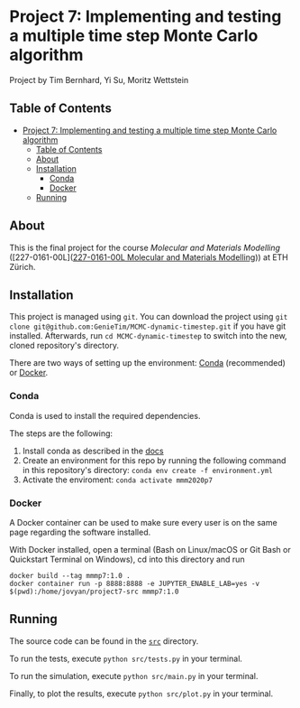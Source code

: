 # Project 7: Implementing and testing a multiple time step Monte Carlo algorithm

Project by Tim Bernhard, Yi Su, Moritz Wettstein

## Table of Contents
- [Project 7: Implementing and testing a multiple time step Monte Carlo algorithm](#project-7-implementing-and-testing-a-multiple-time-step-monte-carlo-algorithm)
  - [Table of Contents](#table-of-contents)
  - [About](#about)
  - [Installation](#installation)
    - [Conda](#conda)
    - [Docker](#docker)
  - [Running](#running)

## About

This is the final project for the course _Molecular and Materials Modelling_ ([227-0161-00L]([227-0161-00L  Molecular and Materials Modelling](http://www.vvz.ethz.ch/Vorlesungsverzeichnis/lerneinheitPre.do?lerneinheitId=136471&semkez=2020S&lang=de))) at ETH Zürich.

## Installation

This project is managed using `git`.
You can download the project using `git clone git@github.com:GenieTim/MCMC-dynamic-timestep.git` if you have git installed.
Afterwards, run `cd MCMC-dynamic-timestep` to switch into the new, cloned repository's directory.

There are two ways of setting up the environment: [Conda](#conda) (recommended) or [Docker](#docker).

### Conda

Conda is used to install the required dependencies.

The steps are the following:

1. Install conda as described in the [docs](https://docs.conda.io/projects/conda/en/latest/user-guide/install/index.html)
2. Create an environment for this repo by running the following command in this repository's directory: `conda env create -f environment.yml` 
3. Activate the enviroment: `conda activate mmm2020p7`

### Docker

A Docker container can be used to make sure every user is on the same page regarding the software installed.

With Docker installed, open a terminal (Bash on Linux/macOS or Git Bash or Quickstart Terminal on Windows), cd into this directory and run

```shell
docker build --tag mmmp7:1.0 .
docker container run -p 8888:8888 -e JUPYTER_ENABLE_LAB=yes -v $(pwd):/home/jovyan/project7-src mmmp7:1.0
```


## Running

The source code can be found in the [`src`](./src) directory.

To run the tests, execute `python src/tests.py` in your terminal.

To run the simulation, execute `python src/main.py` in your terminal.

Finally, to plot the results, execute `python src/plot.py` in your terminal.

